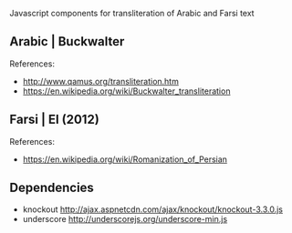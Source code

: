 Javascript components for transliteration of Arabic and Farsi text


## Arabic | Buckwalter

References:
  * http://www.qamus.org/transliteration.htm
  * https://en.wikipedia.org/wiki/Buckwalter_transliteration


## Farsi | EI (2012)

References:
  * https://en.wikipedia.org/wiki/Romanization_of_Persian


## Dependencies

  * knockout http://ajax.aspnetcdn.com/ajax/knockout/knockout-3.3.0.js
  * underscore http://underscorejs.org/underscore-min.js
